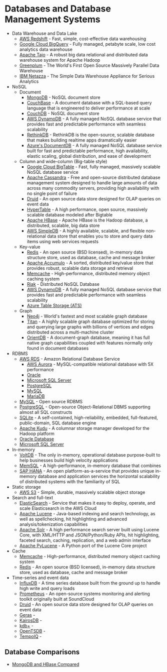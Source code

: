 # Databases and Database Management Systems

- Data Warehouse and Data Lake
    + [AWS Redshift](https://aws.amazon.com/documentation/redshift/) - Fast, simple, cost-effective data warehousing
    + [Google Cloud BigQuery](https://cloud.google.com/bigquery/docs/) - Fully managed, petabyte scale, low cost analytics data warehouse
    + [Apache Tajo](http://tajo.apache.org/docs/current/index.html) - A robust big data relational and distributed data warehouse system for Apache Hadoop
    + [Greenplum](http://gpdb.docs.pivotal.io/43100/common/welcome.html) - The World's First Open Source Massively Parallel Data Warehouse
    + [IBM Netazza](https://www-01.ibm.com/software/data/netezza/) - The Simple Data Warehouse Appliance for Serious Analytics
- NoSQL
    + Document
        + [MongoDB](https://docs.mongodb.com/) - NoSQL document store
        + [CouchBase](http://developer.couchbase.com/documentation-archive) - A document database with a SQL-based query language that is engineered to deliver performance at scale
        + [CouchDB](http://docs.couchdb.org/en/2.0.0/) - NoSQL document store
        + [AWS DynamoDB](https://aws.amazon.com/documentation/dynamodb/) - A fully managed NoSQL database service that provides fast and predictable performance with seamless scalability
        + [RethinkDB](https://rethinkdb.com/docs/) - RethinkDB is the open-source, scalable database that makes building realtime apps dramatically easier
        + [Azure's DocumentDB](https://docs.microsoft.com/en-us/azure/documentdb/) - A fully managed NoSQL database service built for fast and predictable performance, high availability, elastic scaling, global distribution, and ease of development
    + Column and wide-column (Big-table style)
        + [Google Cloud BigTable](https://cloud.google.com/bigtable/docs/) - Fast, fully managed, massively scalable NoSQL database service
        + [Apache Cassandra](http://cassandra.apache.org/doc/latest/) - Free and open-source distributed database management system designed to handle large amounts of data across many commodity servers, providing high availability with no single point of failure
        + [Druid](http://druid.io/docs/latest/design/index.html) - An open source data store designed for OLAP queries on event data
        + [HyperTable](http://www.hypertable.com/documentation/) - A high performance, open source, massively scalable database modeled after Bigtable
        + [Apache HBase](https://hbase.apache.org/book.html) - Apache HBase is the Hadoop database, a distributed, scalable, big data store
        + [AWS SimpleDB](https://aws.amazon.com/documentation/simpledb/) - A highly available, scalable, and flexible non-relational data store that enables you to store and query data items using web services requests
    + Key-value
        + [Redis](http://redis.io/documentation) - An open source (BSD licensed), in-memory data structure store, used as database, cache and message broker
        + [Apache Accumulo](https://accumulo.apache.org/) - A sorted, distributed key/value store that provides robust, scalable data storage and retrieval
        + [Memcache](https://memcached.org/) - High-performance, distributed memory object caching system
        + [Riak](https://docs.basho.com/) - Distributed NoSQL Database
        + [AWS DynamoDB](https://aws.amazon.com/documentation/dynamodb/) - A fully managed NoSQL database service that provides fast and predictable performance with seamless scalability
        + [Azure Table Storage (ATS)](https://docs.microsoft.com/en-us/azure/storage/)
    + Graph
        + [Neo4j](https://neo4j.com/docs/) - World's fastest and most scalable graph database
        + [Titan](https://github.com/thinkaurelius/titan) - A highly scalable graph database optimized for storing and querying large graphs with billions of vertices and edges distributed across a multi-machine cluster
        * [OrientDB](http://orientdb.com/docs/last/) - A document-graph database, meaning it has full native graph capabilities coupled with features normally only found in document databases
- RDBMS
    - [AWS RDS](https://aws.amazon.com/documentation/rds/) - Amazon Relational Database Service
        + [AWS Aurora](https://aws.amazon.com/rds/aurora/getting-started/) - MySQL-compatible relational database with 5X performance
        + [Oracle](https://docs.oracle.com/en/database/)
        + [Microsoft SQL Server](https://msdn.microsoft.com/en-us/library/mt590198(v=sql.1).aspx)
        + [PostgreSQL](https://www.postgresql.org/docs/)
        + [MySQL](https://dev.mysql.com/doc/)
        + [MariaDB](https://mariadb.org/learn/)
    + [MySQL](https://dev.mysql.com/doc/) - Open source RDBMS
    + [PostgreSQL](https://www.postgresql.org/docs/) - Open-source Object-Relational DBMS supporting almost all SQL constructs
    + [SQLite](https://www.sqlite.org/docs.html) - A self-contained, high-reliability, embedded, full-featured, public-domain, SQL database engine
    + [Apache Kudu](https://kudu.apache.org/docs/) - A columnar storage manager developed for the Hadoop platform
    + [Oracle Database](http://www.oracle.com/technetwork/database/index.html)
    + [Microsoft SQL Server](https://msdn.microsoft.com/en-us/library/mt590198(v=sql.1).aspx)
- In-memory
    + [VoltDB](https://docs.voltdb.com/?utm_source=LL-UX&utm_medium=resources-dropdown&utm_content=resources-dropdown-top&utm_campaign=docs) - The only in-memory, operational database purpose-built to help businesses build high velocity applications
    + [MemSQL](http://docs.memsql.com/docs) - A high-performance, in-memory database that combines
    + [SAP HANA](https://hcp.sap.com/index.html#) - An open platform-as-a-service that provides unique in-memory database and application services
the horizontal scalability of distributed systems with the familiarity of SQL
- Static storage
    - [AWS S3](https://aws.amazon.com/documentation/s3/) - Simple, durable, massively scalable object storage
- Search and full-text
    - [ElasticSearch](https://www.elastic.co/guide/index.html) - Service that makes it easy to deploy, operate, and scale Elasticsearch in the AWS Cloud
    - [Apache Lucene](https://lucene.apache.org/core/documentation.html) - Java-based indexing and search technology, as well as spellchecking, hit highlighting and advanced analysis/tokenization capabilities
    - [Apache Solr](http://lucene.apache.org/solr/resources.html#documentation) - A high performance search server built using Lucene Core, with XML/HTTP and JSON/Python/Ruby APIs, hit highlighting, faceted search, caching, replication, and a web admin interface
    - [Apache PyLucene](http://lucene.apache.org/pylucene/features.html) - A Python port of the Lucene Core project
- Cache
    - [Memcache](https://memcached.org/) - High-performance, distributed memory object caching system
    - [Redis](http://redis.io/documentation) - An open source (BSD licensed), in-memory data structure store, used as database, cache and message broker
- Time-series and event data
    + [InfluxDB](https://docs.influxdata.com/influxdb/v1.1/) - A time series database built from the ground up to handle high write and query loads
    + [Prometheus](https://prometheus.io/docs/introduction/overview/) - An open-source systems monitoring and alerting toolkit originally built at SoundCloud
    + [Druid](http://druid.io/docs/0.9.1.1/design/index.html) - An open source data store designed for OLAP queries on event data
    + [Geras](http://1248.io/geras.php) - 
    + [KairosDB](https://github.com/kairosdb/kairosdb) - 
    + [kdb+](http://kx.com/resources.php) - 
    + [OpenTSDB](http://opentsdb.net/) - 
    + [TempoIQ](https://www.tempoiq.com/) - 

## Database Comparisons
- [MongoDB and HBase Compared](https://www.mongodb.com/compare/mongodb-hbase)
